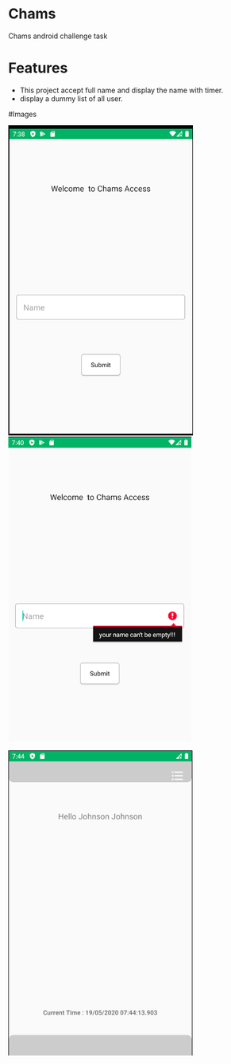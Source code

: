 # Chams
Chams android challenge task

# Features
* This project accept full name and display the name with timer.
* display a dummy list of all user.

#Images

![](https://github.com/ayetolusamuel/Chams/blob/master/screenshoot/a1.PNG)
![](https://github.com/ayetolusamuel/Chams/blob/master/screenshoot/a2.PNG)

![](https://github.com/ayetolusamuel/Chams/blob/master/screenshoot/a3.PNG)


